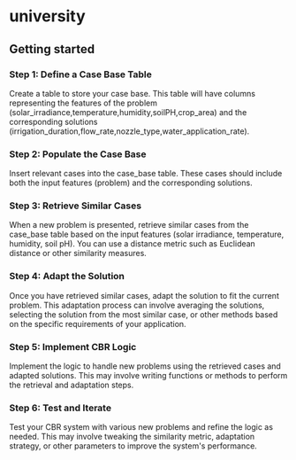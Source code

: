 # university



## Getting started

### Step 1: Define a Case Base Table

Create a table to store your case base. 
This table will have columns representing 
the features of the problem (solar_irradiance,temperature,humidity,soilPH,crop_area)
and the corresponding solutions (irrigation_duration,flow_rate,nozzle_type,water_application_rate).

### Step 2: Populate the Case Base
Insert relevant cases into the case_base table. These cases should include both the input features (problem) and the corresponding solutions.
### Step 3: Retrieve Similar Cases
When a new problem is presented, retrieve similar cases from the case_base table based on the input features (solar irradiance, temperature, humidity, soil pH). You can use a distance metric such as Euclidean distance or other similarity measures.
### Step 4: Adapt the Solution
Once you have retrieved similar cases, adapt the solution to fit the current problem. This adaptation process can involve averaging the solutions, selecting the solution from the most similar case, or other methods based on the specific requirements of your application.

### Step 5: Implement CBR Logic
Implement the logic to handle new problems using the retrieved cases and adapted solutions. This may involve writing functions or methods to perform the retrieval and adaptation steps.
### Step 6: Test and Iterate
Test your CBR system with various new problems and refine the logic as needed. This may involve tweaking the similarity metric, adaptation strategy, or other parameters to improve the system's performance.

